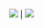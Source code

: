 
![](https://github-readme-stats.vercel.app/api/top-langs/?username=michelml&hide=html,jupyter%20notebook&layout=compact&hide_title=true)  |  ![](https://github-readme-stats.vercel.app/api?username=michelml&include_all_commits=true&show_icons=true&count_private=true&hide_title=true)
